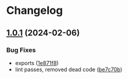 # Changelog

## [1.0.1](https://github.com/SgtPooki/file-type/compare/file-type-v1.0.0...file-type-v1.0.1) (2024-02-06)


### Bug Fixes

* exports ([1e871f8](https://github.com/SgtPooki/file-type/commit/1e871f85364d9cc41155aac550b958f9b56b939d))
* lint passes, removed dead code ([be7c70b](https://github.com/SgtPooki/file-type/commit/be7c70b0406533dbdba2e0713d0776cfacc69975))
